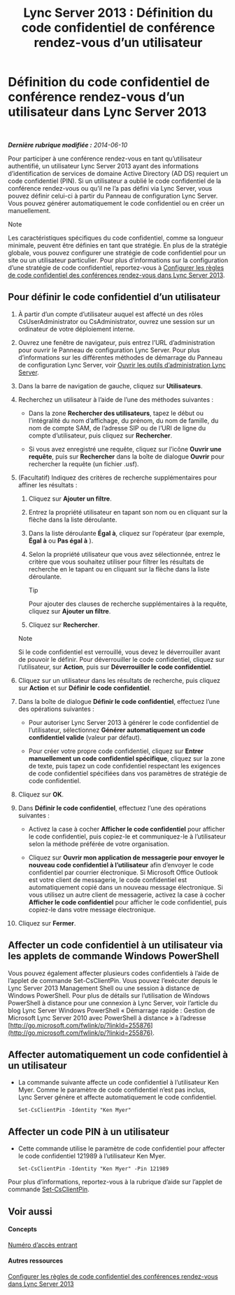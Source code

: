 ﻿---
title: 'Lync Server 2013 : Définition du code confidentiel de conférence rendez-vous d’un utilisateur'
TOCTitle: Définition du code confidentiel de conférence rendez-vous d’un utilisateur
ms:assetid: 4252b5a5-4267-4513-b18e-0253a8d66f72
ms:mtpsurl: https://technet.microsoft.com/fr-fr/library/Gg520985(v=OCS.15)
ms:contentKeyID: 49297033
ms.date: 05/20/2016
mtps_version: v=OCS.15
ms.translationtype: HT
---

# Définition du code confidentiel de conférence rendez-vous d’un utilisateur dans Lync Server 2013

 

_**Dernière rubrique modifiée :** 2014-06-10_

Pour participer à une conférence rendez-vous en tant qu’utilisateur authentifié, un utilisateur Lync Server 2013 ayant des informations d’identification de services de domaine Active Directory (AD DS) requiert un code confidentiel (PIN). Si un utilisateur a oublié le code confidentiel de la conférence rendez-vous ou qu’il ne l’a pas défini via Lync Server, vous pouvez définir celui-ci à partir du Panneau de configuration Lync Server. Vous pouvez générer automatiquement le code confidentiel ou en créer un manuellement.

> [!note]  
> Les caractéristiques spécifiques du code confidentiel, comme sa longueur minimale, peuvent être définies en tant que stratégie. En plus de la stratégie globale, vous pouvez configurer une stratégie de code confidentiel pour un site ou un utilisateur particulier. Pour plus d’informations sur la configuration d’une stratégie de code confidentiel, reportez-vous à <a href="lync-server-2013-configure-dial-in-conferencing-personal-identification-number-pin-rules.md">Configurer les règles de code confidentiel des conférences rendez-vous dans Lync Server 2013</a>.

## Pour définir le code confidentiel d’un utilisateur

1.  À partir d’un compte d’utilisateur auquel est affecté un des rôles CsUserAdministrator ou CsAdministrator, ouvrez une session sur un ordinateur de votre déploiement interne.

2.  Ouvrez une fenêtre de navigateur, puis entrez l’URL d’administration pour ouvrir le Panneau de configuration Lync Server. Pour plus d’informations sur les différentes méthodes de démarrage du Panneau de configuration Lync Server, voir [Ouvrir les outils d’administration Lync Server](lync-server-2013-open-lync-server-administrative-tools.md).

3.  Dans la barre de navigation de gauche, cliquez sur **Utilisateurs**.

4.  Recherchez un utilisateur à l’aide de l’une des méthodes suivantes :
    
      - Dans la zone **Rechercher des utilisateurs**, tapez le début ou l’intégralité du nom d’affichage, du prénom, du nom de famille, du nom de compte SAM, de l’adresse SIP ou de l’URI de ligne du compte d’utilisateur, puis cliquez sur **Rechercher**.
    
      - Si vous avez enregistré une requête, cliquez sur l’icône **Ouvrir une requête**, puis sur **Rechercher** dans la boîte de dialogue **Ouvrir** pour rechercher la requête (un fichier .usf).

5.  (Facultatif) Indiquez des critères de recherche supplémentaires pour affiner les résultats :
    
    1.  Cliquez sur **Ajouter un filtre**.
    
    2.  Entrez la propriété utilisateur en tapant son nom ou en cliquant sur la flèche dans la liste déroulante.
    
    3.  Dans la liste déroulante **Égal à**, cliquez sur l’opérateur (par exemple, **Égal à** ou **Pas égal à** ).
    
    4.  Selon la propriété utilisateur que vous avez sélectionnée, entrez le critère que vous souhaitez utiliser pour filtrer les résultats de recherche en le tapant ou en cliquant sur la flèche dans la liste déroulante.
        
        > [!tip]  
        > Pour ajouter des clauses de recherche supplémentaires à la requête, cliquez sur <strong>Ajouter un filtre</strong>.    
    5.  Cliquez sur **Rechercher**.
    
    > [!note]  
    > Si le code confidentiel est verrouillé, vous devez le déverrouiller avant de pouvoir le définir. Pour déverrouiller le code confidentiel, cliquez sur l’utilisateur, sur <strong>Action</strong>, puis sur <strong>Déverrouiller le code confidentiel</strong>.

6.  Cliquez sur un utilisateur dans les résultats de recherche, puis cliquez sur **Action** et sur **Définir le code confidentiel**.

7.  Dans la boîte de dialogue **Définir le code confidentiel**, effectuez l’une des opérations suivantes :
    
      - Pour autoriser Lync Server 2013 à générer le code confidentiel de l’utilisateur, sélectionnez **Générer automatiquement un code confidentiel valide** (valeur par défaut).
    
      - Pour créer votre propre code confidentiel, cliquez sur **Entrer manuellement un code confidentiel spécifique**, cliquez sur la zone de texte, puis tapez un code confidentiel respectant les exigences de code confidentiel spécifiées dans vos paramètres de stratégie de code confidentiel.

8.  Cliquez sur **OK**.

9.  Dans **Définir le code confidentiel**, effectuez l’une des opérations suivantes :
    
      - Activez la case à cocher **Afficher le code confidentiel** pour afficher le code confidentiel, puis copiez-le et communiquez-le à l’utilisateur selon la méthode préférée de votre organisation.
    
      - Cliquez sur **Ouvrir mon application de messagerie pour envoyer le nouveau code confidentiel à l’utilisateur** afin d’envoyer le code confidentiel par courrier électronique. Si Microsoft Office Outlook est votre client de messagerie, le code confidentiel est automatiquement copié dans un nouveau message électronique. Si vous utilisez un autre client de messagerie, activez la case à cocher **Afficher le code confidentiel** pour afficher le code confidentiel, puis copiez-le dans votre message électronique.

10. Cliquez sur **Fermer**.

## Affecter un code confidentiel à un utilisateur via les applets de commande Windows PowerShell

Vous pouvez également affecter plusieurs codes confidentiels à l’aide de l’applet de commande Set-CsClientPin. Vous pouvez l’exécuter depuis le Lync Server 2013 Management Shell ou une session à distance de Windows PowerShell. Pour plus de détails sur l’utilisation de Windows PowerShell à distance pour une connexion à Lync Server, voir l’article du blog Lync Server Windows PowerShell « Démarrage rapide : Gestion de Microsoft Lync Server 2010 avec PowerShell à distance » à l’adresse [http://go.microsoft.com/fwlink/p/?linkId=255876](http://go.microsoft.com/fwlink/p/?linkid=255876).

## Affecter automatiquement un code confidentiel à un utilisateur

  - La commande suivante affecte un code confidentiel à l’utilisateur Ken Myer. Comme le paramètre de code confidentiel n’est pas inclus, Lync Server génère et affecte automatiquement le code confidentiel.
    
        Set-CsClientPin -Identity "Ken Myer" 

## Affecter un code PIN à un utilisateur

  - Cette commande utilise le paramètre de code confidentiel pour affecter le code confidentiel 121989 à l’utilisateur Ken Myer.
    
        Set-CsClientPin -Identity "Ken Myer" -Pin 121989

Pour plus d’informations, reportez-vous à la rubrique d’aide sur l’applet de commande [Set-CsClientPin](https://docs.microsoft.com/en-us/powershell/module/skype/Set-CsClientPin).

## Voir aussi

#### Concepts

[Numéro d’accès entrant](https://technet.microsoft.com/fr-fr/library/gg133674\(v=ocs.15\))  

#### Autres ressources

[Configurer les règles de code confidentiel des conférences rendez-vous dans Lync Server 2013](lync-server-2013-configure-dial-in-conferencing-personal-identification-number-pin-rules.md)

